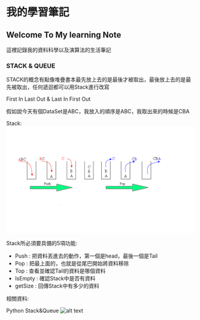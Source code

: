 # 我的學習筆記
## Welcome To My learning Note 
這裡記錄我的資料科學以及演算法的生活筆記

### STACK & QUEUE
STACK的概念有點像堆疊書本最先放上去的是最後才被取出，最後放上去的是最先被取出，任何遞迴都可以用Stack進行改寫

First In Last Out & Last In First Out

假如說今天有個DataSet是ABC，我放入的順序是ABC，我取出來的時候是CBA

Stack:![alt text](https://github.com/DarrenLUCreate/DarreNC/blob/master/Stack.png)

Stack所必須要具備的5項功能:
* Push : 把資料丟進去的動作，第一個是head，最後一個是Tail
* Pop : 把最上面的，也就是從尾巴開始將資料移除
* Top : 查看並確認Tail的資料是哪個資料
* IsEmpty : 確認Stack中是否有資料
* getSize : 回傳Stack中有多少的資料

相關資料:

Python Stack&Queue ![alt text ](https://youtu.be/In-1i27Fp0w)







